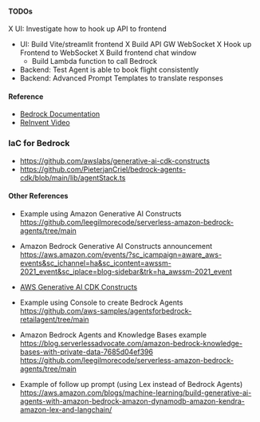 #### TODOs

X UI: Investigate how to hook up API to frontend

- UI: Build Vite/streamlit frontend
  X Build API GW WebSocket
  X Hook up Frontend to WebSocket
  X Build frontend chat window
  - Build Lambda function to call Bedrock
- Backend: Test Agent is able to book flight consistently
- Backend: Advanced Prompt Templates to translate responses

#### Reference

- [Bedrock Documentation](https://docs.aws.amazon.com/bedrock/latest/userguide/agents.html)
- [ReInvent Video](https://www.youtube.com/watch?v=JNZPW82uv7w&list=WL&index=13&t=2172s)

### IaC for Bedrock

- https://github.com/awslabs/generative-ai-cdk-constructs
- https://github.com/PieterjanCriel/bedrock-agents-cdk/blob/main/lib/agentStack.ts

#### Other References

- Example using Amazon Generative AI Constructs
  https://github.com/leegilmorecode/serverless-amazon-bedrock-agents/tree/main
- Amazon Bedrock Generative AI Constructs announcement
  https://aws.amazon.com/events/?sc_icampaign=aware_aws-events&sc_ichannel=ha&sc_icontent=awssm-2021_event&sc_iplace=blog-sidebar&trk=ha_awssm-2021_event
- [AWS Generative AI CDK Constructs](https://github.com/awslabs/generative-ai-cdk-constructs)

- Example using Console to create Bedrock Agents
  https://github.com/aws-samples/agentsforbedrock-retailagent/tree/main

- Amazon Bedrock Agents and Knowledge Bases example
  https://blog.serverlessadvocate.com/amazon-bedrock-knowledge-bases-with-private-data-7685d04ef396
  https://github.com/leegilmorecode/serverless-amazon-bedrock-agents/tree/main

- Example of follow up prompt (using Lex instead of Bedrock Agents)
  https://aws.amazon.com/blogs/machine-learning/build-generative-ai-agents-with-amazon-bedrock-amazon-dynamodb-amazon-kendra-amazon-lex-and-langchain/
